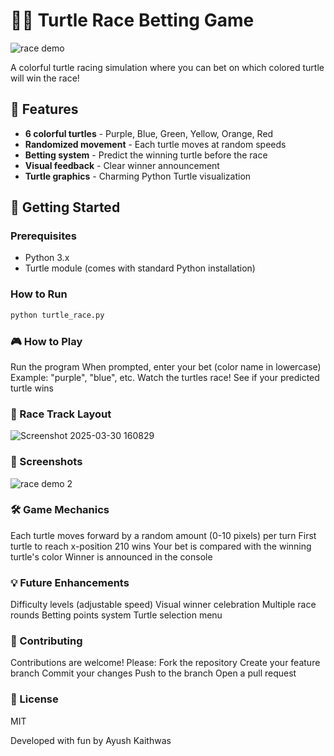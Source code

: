 # 🐢🎯 Turtle Race Betting Game

![race demo](https://github.com/user-attachments/assets/df3929e4-01c9-4654-b51b-7455ffeb7e92)

A colorful turtle racing simulation where you can bet on which colored turtle will win the race!

## 🌈 Features
- **6 colorful turtles** - Purple, Blue, Green, Yellow, Orange, Red
- **Randomized movement** - Each turtle moves at random speeds
- **Betting system** - Predict the winning turtle before the race
- **Visual feedback** - Clear winner announcement
- **Turtle graphics** - Charming Python Turtle visualization

## 🚀 Getting Started

### Prerequisites
- Python 3.x
- Turtle module (comes with standard Python installation)

### How to Run
```bash
python turtle_race.py
  ```

### 🎮 How to Play
Run the program
When prompted, enter your bet (color name in lowercase)
Example: "purple", "blue", etc.
Watch the turtles race!
See if your predicted turtle wins

### 🏁 Race Track Layout

![Screenshot 2025-03-30 160829](https://github.com/user-attachments/assets/e5114a10-e347-4061-9283-8b3773d438a6)


### 📸 Screenshots

![race demo 2](https://github.com/user-attachments/assets/cad99cf8-0fab-46b0-8a0d-3e03269e63dc)

### 🛠️ Game Mechanics
Each turtle moves forward by a random amount (0-10 pixels) per turn
First turtle to reach x-position 210 wins
Your bet is compared with the winning turtle's color
Winner is announced in the console

### 💡 Future Enhancements
Difficulty levels (adjustable speed)
Visual winner celebration
Multiple race rounds
Betting points system
Turtle selection menu

### 🤝 Contributing
Contributions are welcome! Please:
Fork the repository
Create your feature branch
Commit your changes
Push to the branch
Open a pull request

### 📜 License
MIT

Developed with fun by Ayush Kaithwas
